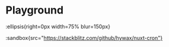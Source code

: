 # Playground

:ellipsis{right=0px width=75% blur=150px}

:sandbox{src="https://stackblitz.com/github/hywax/nuxt-cron"}
